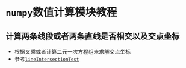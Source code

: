 # `numpy`数值计算模块教程

## 计算两条线段或者两条直线是否相交以及交点坐标
* 根据叉乘或者计算二元一次方程组来求解交点坐标
* 参考[`lineIntersectionTest`](src/lineIntersectionTest.py)